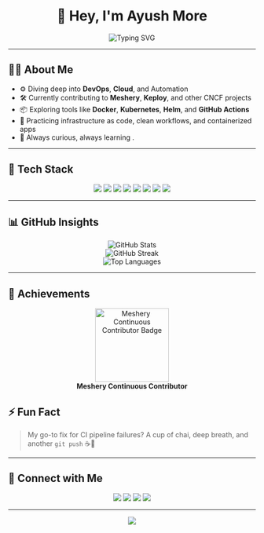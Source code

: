 <h1 align="center">🚀 Hey, I'm Ayush More</h1>

<p align="center">
  <img src="https://readme-typing-svg.herokuapp.com?font=JetBrains+Mono&size=22&duration=3000&pause=1000&color=00FFE3&center=true&vCenter=true&multiline=true&width=600&height=80&lines=DevOps+Enthusiast+%7C+Cloud+Learner;Open-Source+Contributor+%7C+CI%2FCD+Explorer;Building+Resilient+Infra+with+Modern+Tools!" alt="Typing SVG" />
</p>

---

## 👨‍💻 About Me
- ⚙️ Diving deep into **DevOps**, **Cloud**, and Automation  
- 🛠 Currently contributing to **Meshery**, **Keploy**, and other CNCF projects  
- 📦 Exploring tools like **Docker**, **Kubernetes**, **Helm**, and **GitHub Actions**  
- 🚀 Practicing infrastructure as code, clean workflows, and containerized apps  
- 🌱 Always curious, always learning . 

---

## 🧰 Tech Stack
<p align="center">
  <img src="https://img.shields.io/badge/Docker-2496ED?style=for-the-badge&logo=docker&logoColor=white" />
  <img src="https://img.shields.io/badge/Kubernetes-326CE5?style=for-the-badge&logo=kubernetes&logoColor=white" />
  <img src="https://img.shields.io/badge/Helm-0F1689?style=for-the-badge&logo=helm&logoColor=white" />
  <img src="https://img.shields.io/badge/GitHub%20Actions-2088FF?style=for-the-badge&logo=github-actions&logoColor=white" />
  <img src="https://img.shields.io/badge/Linux-333333?style=for-the-badge&logo=linux&logoColor=white" />
  <img src="https://img.shields.io/badge/Vagrant-1563FF?style=for-the-badge&logo=vagrant&logoColor=white" />
  <img src="https://img.shields.io/badge/Git-F05032?style=for-the-badge&logo=git&logoColor=white" />
  <img src="https://img.shields.io/badge/GitHub-181717?style=for-the-badge&logo=github&logoColor=white" />
</p>

---

## 📊 GitHub Insights
<p align="center">
  <img src="https://github-readme-stats.vercel.app/api?username=Ayushmore1214&show_icons=true&theme=radical" alt="GitHub Stats" />
  <br>
  <img src="https://github-readme-streak-stats.herokuapp.com/?user=Ayushmore1214&theme=radical" alt="GitHub Streak" />
  <br>
  <img src="https://github-readme-stats.vercel.app/api/top-langs/?username=Ayushmore1214&layout=compact&theme=radical" alt="Top Languages" />
</p>

---

## 🏅 Achievements
<p align="center">
  <a href="https://cloud.layer5.io/user/694282e3-0c6b-4893-9bea-7ac2da1f5aae?tab=badges&badge=continuous-contributor">
    <img src="https://badges.layer5.io/assets/badges/continuous-contributor/continuous-contributor.png" width="150" alt="Meshery Continuous Contributor Badge" />
  </a>
  <br>
  <b>Meshery Continuous Contributor</b>
</p>

## ⚡ Fun Fact  
> My go-to fix for CI pipeline failures? A cup of chai, deep breath, and another `git push` ☕🐧  

---

## 🔗 Connect with Me
<p align="center">
  <a href="mailto:ayushmore42595@gmail.com"><img src="https://img.shields.io/badge/Gmail-D14836?style=for-the-badge&logo=gmail&logoColor=white"></a>
  <a href="https://www.linkedin.com/in/ayush-more-3b4154341"><img src="https://img.shields.io/badge/LinkedIn-0A66C2?style=for-the-badge&logo=linkedin&logoColor=white"></a>
  <a href="https://github.com/Ayushmore1214"><img src="https://img.shields.io/badge/GitHub-181717?style=for-the-badge&logo=github&logoColor=white"></a>
  <a href="https://heyyayush.hashnode.dev/"><img src="https://img.shields.io/badge/Hashnode-2962FF?style=for-the-badge&logo=hashnode&logoColor=white"></a>
</p>

---

<p align="center">
  <img src="https://capsule-render.vercel.app/api?type=waving&color=0f2027,203a43,2c5364&height=140&section=footer" />
</p>





